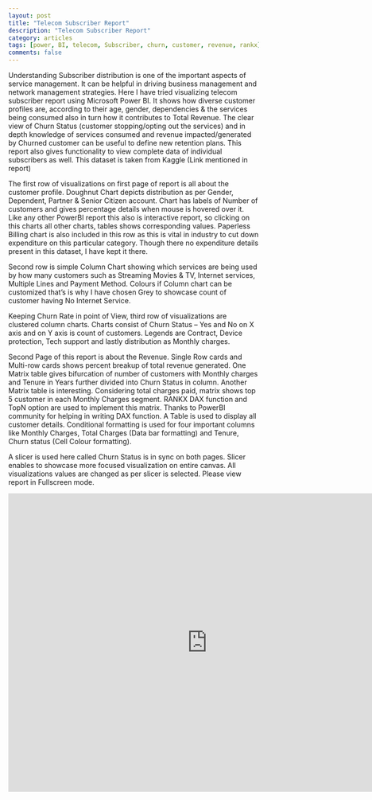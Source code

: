 ```yaml
---
layout: post
title: "Telecom Subscriber Report"
description: "Telecom Subscriber Report"
category: articles
tags: [power, BI, telecom, Subscriber, churn, customer, revenue, rankx]
comments: false
---
```


Understanding Subscriber distribution is one of the important aspects of service management. It can be helpful in driving business management and network management strategies. Here I have tried visualizing telecom subscriber report using Microsoft Power BI. It shows how diverse customer profiles are, according to their age, gender, dependencies & the services being consumed also in turn how it contributes to Total Revenue. The clear view of Churn Status (customer stopping/opting out the services) and in depth knowledge of services consumed and revenue impacted/generated by Churned customer can be useful to define new retention plans. This report also gives functionality to view complete data of individual subscribers as well. This dataset is taken from Kaggle (Link mentioned in report)

The first row of visualizations on first page of report is all about the customer profile. Doughnut Chart depicts distribution as per Gender, Dependent, Partner & Senior Citizen account. Chart has labels of Number of customers and gives percentage details when mouse is hovered over it. Like any other PowerBI report this also is interactive report, so clicking on this charts all other charts, tables shows corresponding values. Paperless Billing chart is also included in this row as this is vital in industry to cut down expenditure on this particular category. Though there no expenditure details present in this dataset, I have kept it there.


Second row is simple Column Chart showing which services are being used by how many customers such as Streaming Movies & TV, Internet services, Multiple Lines and Payment Method. Colours if Column chart can be customized that’s is why I have chosen Grey to showcase count of customer having No Internet Service.


Keeping Churn Rate in point of View, third row of visualizations are clustered column charts. Charts consist of Churn Status – Yes and No on X axis and on Y axis is count of customers. Legends are Contract, Device protection, Tech support and lastly distribution as Monthly charges.

Second Page of this report is about the Revenue. Single Row cards and Multi-row cards shows percent breakup of total revenue generated. One Matrix table gives bifurcation of number of customers with Monthly charges and Tenure in Years further divided into Churn Status in column. Another Matrix table is interesting. Considering total charges paid, matrix shows top 5 customer in each Monthly Charges segment. RANKX DAX function and TopN option are used to implement this matrix. Thanks to PowerBI community for helping in writing DAX function. A Table is used to display all customer details. Conditional formatting is used for four important columns like Monthly Charges, Total Charges (Data bar formatting) and Tenure, Churn status (Cell Colour formatting).

A slicer is used here called Churn Status is in sync on both pages. Slicer enables to showcase more focused visualization on entire canvas. All visualizations values are changed as per slicer is selected. Please view report in Fullscreen mode.



<iframe width="800" height="600" src="https://app.powerbi.com/view?r=eyJrIjoiNzQyYTQ5MmMtNmQxMC00YTI0LWJkNmQtNGI2ZmM5OTNmYmM0IiwidCI6IjliOTFmNGY2LWVmM2EtNDFkZS1hNWE4LTJkYTZkYjg2MDkxYSJ9" frameborder="0" allowFullScreen="true"></iframe>
